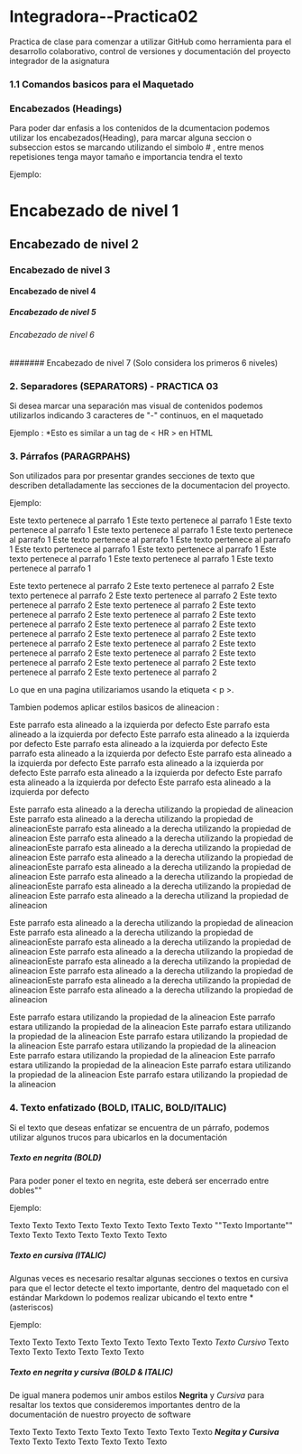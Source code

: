 # Integradora--Practica02
Practica de clase para comenzar a utilizar GitHub como herramienta para el desarrollo colaborativo, control de versiones  y documentación del proyecto integrador de la asignatura  

### 1.1 Comandos basicos para el Maquetado 

### Encabezados (Headings)
Para poder dar enfasis a los contenidos de la dcumentacion podemos utilizar los encabezados(Heading), para marcar alguna seccion o subseccion estos se marcando utilizando el simbolo # , entre menos repetisiones tenga mayor tamaño e importancia tendra el texto

Ejemplo:
# Encabezado de nivel 1
## Encabezado de nivel 2
### Encabezado de nivel 3
#### Encabezado de nivel 4
##### Encabezado de nivel 5
###### Encabezado de nivel 6
####### Encabezado de nivel 7 (Solo considera los primeros 6 niveles)

### 2. Separadores (SEPARATORS) - PRACTICA 03

Si desea marcar una separación mas visual de contenidos podemos utilizarlos indicando 3 caracteres de "-" continuos, en el maquetado 

Ejemplo : *Esto es similar a un tag de < HR > en HTML

### 3. Párrafos (PARAGRPAHS)

Son utilizados para por presentar grandes secciones de texto que describen detalladamente las secciones de la documentacion del proyecto.

Ejemplo:


Este texto pertenece al parrafo 1 Este texto pertenece al parrafo 1 Este texto pertenece al parrafo 1 Este texto pertenece al parrafo 1
Este texto pertenece al parrafo 1 Este texto pertenece al parrafo 1 Este texto pertenece al parrafo 1 Este texto pertenece al parrafo 1
Este texto pertenece al parrafo 1 Este texto pertenece al parrafo 1 Este texto pertenece al parrafo 1 Este texto pertenece al parrafo 1

Este texto pertenece al parrafo 2 Este texto pertenece al parrafo 2 Este texto pertenece al parrafo 2 Este texto pertenece al parrafo 2
Este texto pertenece al parrafo 2 Este texto pertenece al parrafo 2 Este texto pertenece al parrafo 2 Este texto pertenece al parrafo 2
Este texto pertenece al parrafo 2 Este texto pertenece al parrafo 2 Este texto pertenece al parrafo 2 Este texto pertenece al parrafo 2
Este texto pertenece al parrafo 2 Este texto pertenece al parrafo 2 Este texto pertenece al parrafo 2 Este texto pertenece al parrafo 2
Este texto pertenece al parrafo 2 Este texto pertenece al parrafo 2 Este texto pertenece al parrafo 2 Este texto pertenece al parrafo 2

Lo que en una pagina utilizariamos usando la etiqueta < p >.

Tambien podemos aplicar estilos basicos de alineacion :

Este parrafo esta alineado a la izquierda por defecto Este parrafo esta alineado a la izquierda por defecto 
Este parrafo esta alineado a la izquierda por defecto Este parrafo esta alineado a la izquierda por defecto 
Este parrafo esta alineado a la izquierda por defecto Este parrafo esta alineado a la izquierda por defecto 
Este parrafo esta alineado a la izquierda por defecto Este parrafo esta alineado a la izquierda por defecto 
Este parrafo esta alineado a la izquierda por defecto Este parrafo esta alineado a la izquierda por defecto 

<p aling="rigth">Este parrafo esta alineado a la derecha utilizando la propiedad de alineacion Este parrafo esta alineado a la derecha utilizando la propiedad de alineacionEste parrafo esta alineado a la derecha utilizando la propiedad de alineacion Este parrafo esta alineado a la derecha utilizando la propiedad de alineacionEste parrafo esta alineado a la derecha utilizando la propiedad de alineacion Este parrafo esta alineado a la derecha utilizando la propiedad de alineacionEste parrafo esta alineado a la derecha utilizando la propiedad de alineacion Este parrafo esta alineado a la derecha utilizando la propiedad de alineacionEste parrafo esta alineado a la derecha utilizando la propiedad de alineacion Este parrafo esta alineado a la derecha utilizand la propiedad de alineacion </p>

<p aling= "center">Este parrafo esta alineado a la derecha utilizando la propiedad de alineacion Este parrafo esta alineado a la derecha utilizando la propiedad de alineacionEste parrafo esta alineado a la derecha utilizando la propiedad de alineacion Este parrafo esta alineado a la derecha utilizando la propiedad de alineacionEste parrafo esta alineado a la derecha utilizando la propiedad de alineacion Este parrafo esta alineado a la derecha utilizando la propiedad de alineacionEste parrafo esta alineado a la derecha utilizando la propiedad de alineacion Este parrafo esta alineado a la derecha utilizando la propiedad de alineacion </p>

<p aling= "justify">Este parrafo estara utilizando la propiedad de la alineacion Este parrafo estara utilizando la propiedad de la alineacion  Este parrafo estara utilizando la propiedad de la alineacion  Este parrafo estara utilizando la propiedad de la alineacion Este parrafo estara utilizando la propiedad de la alineacion  Este parrafo estara utilizando la propiedad de la alineacion Este parrafo estara utilizando la propiedad de la alineacion Este parrafo estara utilizando la propiedad de la alineacion  Este parrafo estara utilizando la propiedad de la alineacion  </p>


### 4. Texto enfatizado (BOLD, ITALIC, BOLD/ITALIC)

Si el texto que deseas enfatizar se encuentra de un párrafo, podemos utilizar algunos trucos para ubicarlos en la documentación 

##### Texto en negrita (BOLD)

Para poder poner el texto en negrita, este deberá ser encerrado entre dobles""

Ejemplo:

Texto Texto Texto  Texto  Texto  Texto  Texto  Texto  Texto  ""Texto Importante""  Texto  Texto  Texto  Texto  Texto  Texto  Texto 

##### Texto en cursiva (ITALIC)

Algunas veces es necesario resaltar algunas secciones o textos en cursiva para que el lector detecte el texto importante, dentro del maquetado con el estándar Markdown lo podemos realizar ubicando el texto entre *(asteriscos)

Ejemplo: 

Texto Texto Texto  Texto  Texto  Texto  Texto  Texto  Texto  *Texto Cursivo*  Texto  Texto  Texto  Texto  Texto  Texto  Texto

##### Texto en negrita y cursiva (BOLD & ITALIC)

De igual manera podemos unir ambos estilos **Negrita**  y *Cursiva* para resaltar los textos que consideremos importantes dentro de la documentación de nuestro proyecto de software

Texto Texto Texto  Texto  Texto  Texto  Texto  Texto  Texto  ***Negita y Cursiva***  Texto  Texto  Texto  Texto  Texto  Texto  Texto 
